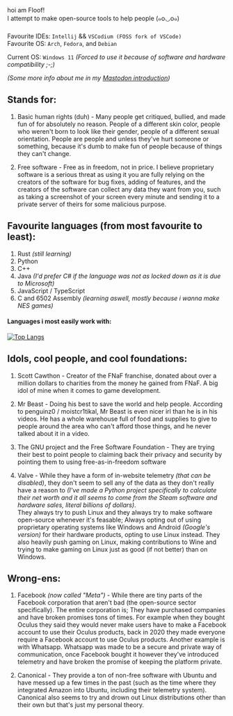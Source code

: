 hoi am Floof! <br/>
I attempt to make open-source tools to help people (๑꧆◡꧆๑) <br/>

Favourite IDEs: `Intellij` && `VSCodium (FOSS fork of VSCode)` <br/>
Favourite OS: `Arch`, `Fedora`, and `Debian` <br/>

Current OS: `Windows 11`  *(Forced to use it because of software and hardware compatibility ;-;)*

*(Some more info about me in my [Mastodon introduction](https://fandom.garden/web/@flooferland/109328457878674654))*

## Stands for:
  1. Basic human rights (duh) - Many people get critiqued, bullied, and made fun of for absolutely no reason. People of a different skin color, people who weren't born to look like their gender, people of a different sexual orientation. People are people and unless they've hurt someone or something, because it's dumb to make fun of people because of things they can't change.

  2. Free software - Free as in freedom, not in price. I believe proprietary software is a serious threat as using it you are fully relying on the creators of the software for bug fixes, adding of features, and the creators of the software can collect any data they want from you, such as taking a screenshot of your screen every minute and sending it to a private server of theirs for some malicious purpose.

## Favourite languages (from most favourite to least):
  1. Rust *(still learning)*
  2. Python
  3. C++
  4. Java *(I'd prefer C# if the language was not as locked down as it is due to Microsoft)*
  5. JavaScript / TypeScript
  6. C and 6502 Assembly *(learning aswell, mostly because i wanna make NES games)*

#### Languages i most easily work with:
[![Top Langs](https://github-readme-stats.vercel.app/api/top-langs/?username=FlooferLand&layout=compact&theme=onedark)](https://github.com/anuraghazra/github-readme-stats)

## Idols, cool people, and cool foundations:
  1. Scott Cawthon - Creator of the FNaF franchise, donated about over a million dollars to charities from the money he gained from FNaF. A big idol of mine when it comes to game development.

  2. Mr Beast - Doing his best to save the world and help people. According to penguinz0 / moistcr1tikal, Mr Beast is even nicer irl than he is in his videos. He has a whole warehouse full of food and supplies to give to people around the area who can't afford those things, and he never talked about it in a video.

  3. The GNU project and the Free Software Foundation - They are trying their best to point people to claiming back their privacy and security by pointing them to using free-as-in-freedom software
  
  4. Valve - While they have a form of in-website telemetry *(that can be disabled)*, they don't seem to sell any of the data as they don't really have a reason to *(I've made a Python project specifically to calculate their net worth and it all seems to come from the Steam software and hardware sales, literal billions of dollars)*. <br/> They always try to push Linux and they always try to make software open-source whenever it's feasable; Always opting out of using proprietary operating systems like Windows and Android *(Google's version)* for their hardware products, opting to use Linux instead. They also heavily push gaming on Linux, making contributions to Wine and trying to make gaming on Linux just as good (if not better) than on Windows.

## Wrong-ens:
  1. Facebook *(now called "Meta")* - While there are tiny parts of the Facebook corporation that aren't bad (the open-source sector specifically). The entire corporation is; They have purchased companies and have broken promises tons of times. For example when they bought Oculus they said they would never make users have to make a Facebook account to use their Oculus products, back in 2020 they made everyone require a Facebook account to use Oculus products. Another example is with Whatsapp. Whatsapp was made to be a secure and private way of communication, once Facebook bought it however they've introduced telemetry and have broken the promise of keeping the platform private.

  2. Canonical - They provide a ton of non-free software with Ubuntu and have messed up a few times in the past (such as the time where they integrated Amazon into Ubuntu, including their telemetry system). Canonical also seems to try and drown out Linux distributions other than their own but that's just my personal theory.
